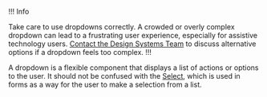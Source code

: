 !!! Info

Take care to use dropdowns correctly. A crowded or overly complex dropdown can lead to a frustrating user experience, especially for assistive technology users. [Contact the Design Systems Team](/about/support) to discuss alternative options if a dropdown feels too complex.
!!!

A dropdown is a flexible component that displays a list of actions or options to the user. It should not be confused with the [Select](/components/form/select), which is used in forms as a way for the user to make a selection from a list.